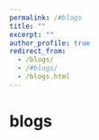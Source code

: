```yaml
---
permalink: /#blogs
title: ""
excerpt: ""
author_profile: true
redirect_from: 
  - /blogs/
  - /#blogs/
  - /blogs.html
---
```


# blogs